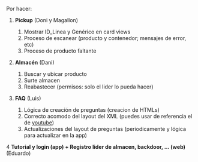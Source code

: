 Por hacer:

1. **Pickup** (Doni y Magallon)
   1. Mostrar ID_Linea y Genérico en card views
   2. Proceso de escanear (producto y contenedor; mensajes de error, etc)
   3. Proceso de producto faltante

2. **Almacén** (Dani)
   1. Buscar y ubicar producto
   2. Surte almacen
   3. Reabastecer (permisos: solo el lider lo pueda hacer)
   
3. **FAQ** (Luis)
   1. Lógica de creación de preguntas (creacion de HTMLs)
   2. Correcto acomodo del layout del XML (puedes usar de referencia el de [youtube](https://support.google.com/youtube/?hl=en#topic=9257498))
   3. Actualizaciones del layout de preguntas (periodicamente y lógica para actualizar en la app)

4 **Tutorial y login (app) + Registro lider de almacen, backdoor, ... (web)** (Eduardo)